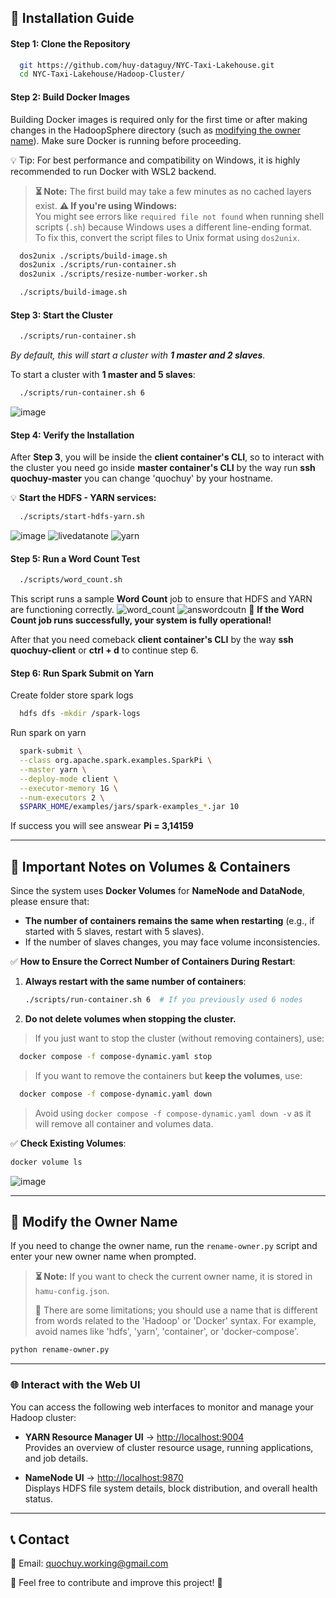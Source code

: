 ## 🚀 **Installation Guide**  

#### **Step 1: Clone the Repository**  
```sh
  git https://github.com/huy-dataguy/NYC-Taxi-Lakehouse.git
  cd NYC-Taxi-Lakehouse/Hadoop-Cluster/
```

#### **Step 2: Build Docker Images**  
Building Docker images is required only for the first time or after making changes in the HadoopSphere directory (such as [modifying the owner name](#-modify-the-owner-name)). Make sure Docker is running before proceeding.

💡 Tip: For best performance and compatibility on Windows, it is highly recommended to run Docker with WSL2 backend.

> **⏳ Note:** The first build may take a few minutes as no cached layers exist.
> **⚠️ If you're using Windows:**  
> You might see errors like `required file not found` when running shell scripts (`.sh`) because Windows uses a different line-ending format.  
> To fix this, convert the script files to Unix format using `dos2unix`.

  ```sh
    dos2unix ./scripts/build-image.sh
    dos2unix ./scripts/run-container.sh
    dos2unix ./scripts/resize-number-worker.sh
  ```

```sh
  ./scripts/build-image.sh
```

#### **Step 3: Start the Cluster**  

```sh
  ./scripts/run-container.sh
```

*By default, this will start a cluster with **1 master and 2 slaves**.*  

To start a cluster with **1 master and 5 slaves**:  
```sh
  ./scripts/run-container.sh 6 
```
  ![image](https://github.com/user-attachments/assets/807d54a8-e3e2-498c-a9e1-07cff615a0eb)

#### **Step 4: Verify the Installation**  

After **Step 3**, you will be inside the **client container's CLI**, so to interact with the cluster you need go inside **master container's CLI** by the way run **ssh quochuy-master** you can change 'quochuy' by your hostname.


💡 **Start the HDFS - YARN services:**  
```sh
  ./scripts/start-hdfs-yarn.sh
```
  ![image](https://github.com/user-attachments/assets/65e9f6c1-082a-4471-8ba2-39a3a99c9585)
  ![livedatanote](https://github.com/user-attachments/assets/b0c60eaf-86a1-4b6d-a939-c3241cc6d699)
  ![yarn](https://github.com/user-attachments/assets/da3a7da5-100b-465f-8d1d-4f57ac9574a5)
  
#### **Step 5: Run a Word Count Test**  
```sh
  ./scripts/word_count.sh
```
This script runs a sample **Word Count** job to ensure that HDFS and YARN are functioning correctly.
  ![word_count](https://github.com/user-attachments/assets/c16ecae4-3717-479c-a5d9-21574de8a3ea)
  ![answordcoutn](https://github.com/user-attachments/assets/05bffc7c-712c-43ef-92c4-1a653cc8cbc7)
🚀 **If the Word Count job runs successfully, your system is fully operational!**

After that you need comeback **client container's CLI** by the way **ssh quochuy-client** or **ctrl + d** to continue step 6.
#### **Step 6: Run Spark Submit on Yarn** 

Create folder store spark logs
```sh
  hdfs dfs -mkdir /spark-logs
```
Run spark on yarn
```sh
  spark-submit \
  --class org.apache.spark.examples.SparkPi \
  --master yarn \
  --deploy-mode client \
  --executor-memory 1G \
  --num-executors 2 \
  $SPARK_HOME/examples/jars/spark-examples_*.jar 10
```
If success you will see answear **Pi = 3,14159**
  

---

## **📌 Important Notes on Volumes & Containers**  
Since the system uses **Docker Volumes** for **NameNode and DataNode**, please ensure that:

- **The number of containers remains the same when restarting** (e.g., if started with 5 slaves, restart with 5 slaves).
- If the number of slaves changes, you may face volume inconsistencies.

✅ **How to Ensure the Correct Number of Containers During Restart**:
1. **Always restart with the same number of containers**:
    ```sh
    ./scripts/run-container.sh 6  # If you previously used 6 nodes
    ```

2. **Do not delete volumes when stopping the cluster.**  
> If you just want to stop the cluster (without removing containers), use:

```sh
  docker compose -f compose-dynamic.yaml stop
```

> If you want to remove the containers but **keep the volumes**, use:

  ```sh
    docker compose -f compose-dynamic.yaml down
   ```
> Avoid using `docker compose -f compose-dynamic.yaml down -v` as it will remove all container and volumes data.

✅ **Check Existing Volumes**:
```sh
docker volume ls 
```
  ![image](https://github.com/user-attachments/assets/e4813531-94ee-463e-86f9-df9c5987a156)

---

## 🔄 **Modify the Owner Name**  
If you need to change the owner name, run the `rename-owner.py` script and enter your new owner name when prompted.  

> **⏳ Note:** If you want to check the current owner name, it is stored in `hamu-config.json`.
>
> 📌 There are some limitations; you should use a name that is different from words related to the 'Hadoop' or 'Docker' syntax. For example, avoid names like 'hdfs', 'yarn', 'container', or 'docker-compose'.

```sh
python rename-owner.py
```
---

### 🌐 Interact with the Web UI  

You can access the following web interfaces to monitor and manage your Hadoop cluster:  

- **YARN Resource Manager UI** → [http://localhost:9004](http://localhost:9004)  
  Provides an overview of cluster resource usage, running applications, and job details.  

- **NameNode UI** → [http://localhost:9870](http://localhost:9870)  
  Displays HDFS file system details, block distribution, and overall health status.

---

## 📞 **Contact**  
📧 Email: quochuy.working@gmail.com  

💬 Feel free to contribute and improve this project! 🚀
